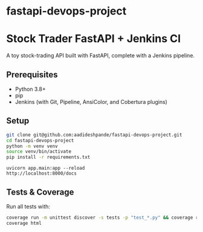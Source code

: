 # fastapi-devops-project

# Stock Trader FastAPI + Jenkins CI

A toy stock-trading API built with FastAPI, complete with a Jenkins pipeline.

## Prerequisites

- Python 3.8+
- pip
- Jenkins (with Git, Pipeline, AnsiColor, and Cobertura plugins)

## Setup

```bash
git clone git@github.com:aadideshpande/fastapi-devops-project.git
cd fastapi-devops-project
python -m venv venv
source venv/bin/activate
pip install -r requirements.txt
```


```
uvicorn app.main:app --reload
http://localhost:8000/docs

```

## Tests & Coverage

Run all tests with:

```bash
coverage run -m unittest discover -s tests -p "test_*.py" && coverage report -m
coverage html
